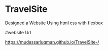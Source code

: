 # TravelSite
Designed a Website Using html css with flexbox

#website Url

https://mudassarluqman.github.io/TravelSite-/
